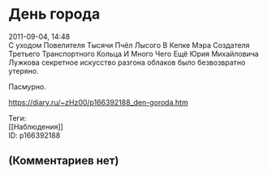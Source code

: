 День города
===========

  
2011-09-04, 14:48  
 С уходом Повелителя Тысячи Пчёл Лысого В Кепке Мэра Создателя Третьего Транспортного Кольца И Много Чего Ещё Юрия Михайловича Лужкова секретное искусство разгона облаков было безвозвратно утеряно.   
   
 Пасмурно.   
  
<https://diary.ru/~zHz00/p166392188_den-goroda.htm>  
  
Теги:  
[[Наблюдения]]  
ID: p166392188  


(Комментариев нет)
------------------